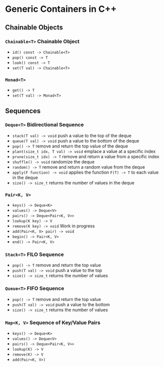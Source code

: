 # Generic Containers in C++

## Chainable Objects
### `Chainable<T>` Chainable Object
- `id() const -> Chainable<T>`
- `pop() const -> T`
- `look() const -> T`
- `set(T val) -> Chainable<T>`

### `Monad<T>`
- `get() -> T`
- `set(T val) -> Monad<T>`


## Sequences
### `Deque<T>` Bidirectional Sequence
- `stack(T val) -> void` push a value to the top of the deque
- `queue(T val) -> void` push a value to the bottom of the deque
- `pop() -> T` remove and return the top value of the deque
- `plant(size_t idx, T val) -> void` emplace a value at a specific index
- `prune(size_t idx) -> T` remove and return a value from a specific index
- `shuffle() -> void` randomize the deque
- `random() -> T` remove and return a random value from the deque
- `apply(F function) -> void` applies the function `F(T) -> T` to each value in the deque 
- `size() -> size_t` returns the number of values in the deque

### `Pair<K, V>`
- `keys() -> Deque<K>`
- `values() -> Deque<V>`
- `pairs() -> Deque<Pair<K, V>>`
- `lookup(K key) -> V`
- `remove(K key) -> void` Work in progress
- `add(Pair<K, V> pair) -> void`
- `begin() -> Pair<K, V>`
- `end() -> Pair<K, V>`

### `Stack<T>` FILO Sequence
- `pop() -> T` remove and return the top value
- `push(T val) -> void` push a value to the top
- `size() -> size_t` returns the number of values

### `Queue<T>` FIFO Sequence
- `pop() -> T` remove and return the top value
- `push(T val) -> void` push a value to the bottom
- `size() -> size_t` returns the number of values

### `Map<K, V>` Sequence of Key/Value Pairs
- `keys() -> Deque<K>`
- `values() -> Deque<V>`
- `pairs() -> Deque<Pair<K, V>>`
- `lookup(K) -> V`
- `remove(K) -> V`
- `add(Pair<K, V>)`
